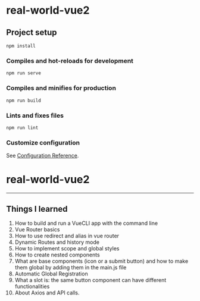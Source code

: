 # real-world-vue2

## Project setup
```
npm install
```

### Compiles and hot-reloads for development
```
npm run serve
```

### Compiles and minifies for production
```
npm run build
```

### Lints and fixes files
```
npm run lint
```

### Customize configuration
See [Configuration Reference](https://cli.vuejs.org/config/).
# real-world-vue2

---

## Things I learned

1) How to build and run a VueCLI app with the command line
2) Vue Router basics
3) How to use redirect and alias in vue router
4) Dynamic Routes and history mode
5) How to implement scope and global styles
6) How to create nested components
7) What are base components (icon or a submit button) and how to make them global by adding them in the main.js file
8) Automatic Global Registration
9) What a slot is: the same button component can have different functionalities
10) About Axios and API calls.
